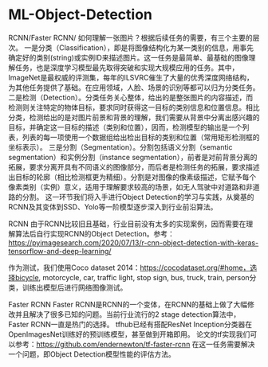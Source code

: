 # ML-Object-Detection
RCNN/Faster RCNN/
如何理解一张图片？根据后续任务的需要，有三个主要的层次。
一是分类（Classification），即是将图像结构化为某一类别的信息，用事先确定好的类别(string)或实例ID来描述图片。这一任务是最简单、最基础的图像理解任务，也是深度学习模型最先取得突破和实现大规模应用的任务。其中，ImageNet是最权威的评测集，每年的ILSVRC催生了大量的优秀深度网络结构，为其他任务提供了基础。在应用领域，人脸、场景的识别等都可以归为分类任务。
二是检测（Detection）。分类任务关心整体，给出的是整张图片的内容描述，而检测则关注特定的物体目标，要求同时获得这一目标的类别信息和位置信息。相比分类，检测给出的是对图片前景和背景的理解，我们需要从背景中分离出感兴趣的目标，并确定这一目标的描述（类别和位置），因而，检测模型的输出是一个列表，列表的每一项使用一个数据组给出检出目标的类别和位置（常用矩形检测框的坐标表示）。
三是分割（Segmentation）。分割包括语义分割（semantic segmentation）和实例分割（instance segmentation），前者是对前背景分离的拓展，要求分离开具有不同语义的图像部分，而后者是检测任务的拓展，要求描述出目标的轮廓（相比检测框更为精细）。分割是对图像的像素级描述，它赋予每个像素类别（实例）意义，适用于理解要求较高的场景，如无人驾驶中对道路和非道路的分割。
这一环节我们将入手进行Object Detection的学习与实践，从奠基的RCNN及其变体到SSD、Yolo等一阶模型逐步深入到行业前沿算法。

RCNN
由于RCNN比较旧且基础，行业目前没有太多的实现案例，因而需要在理解算法后自行实现RCNN的Object Detection。参考：https://pyimagesearch.com/2020/07/13/r-cnn-object-detection-with-keras-tensorflow-and-deep-learning/

作为测试，我们使用Coco dataset 2014：https://cocodataset.org/#home，选择bicycle, motorcycle, car, traffic light, stop sign, bus, truck, train, person分类，训练出模型后进行网络图像测试。

Faster RCNN
Faster RCNN是RCNN的一个变体，在RCNN的基础上做了大幅修改并且解决了很多已知的问题。当前行业流行的2 stage detection算法中，Faster RCNN一直是热门的选择。
tfhub已经有搭配ResNet Inception分类器在OpenImagesNet训练好的预训练模型，甚至做到开箱即用。
论文的tf实现我们可以参考：https://github.com/endernewton/tf-faster-rcnn
在这一任务需要解决一个问题，即Object Detection模型性能的评估方法。
